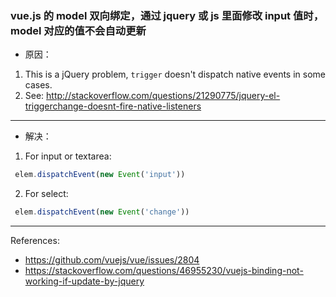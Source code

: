 ### vue.js 的 model 双向绑定，通过 jquery 或 js 里面修改 input 值时，model 对应的值不会自动更新

- 原因：
 1. This is a jQuery problem, `trigger` doesn't dispatch native events in some cases. 
 2. See: http://stackoverflow.com/questions/21290775/jquery-el-triggerchange-doesnt-fire-native-listeners

***

- 解决：
 1. For input or textarea:
 ```js
  elem.dispatchEvent(new Event('input'))
 ```
 2. For select:
 ```js
  elem.dispatchEvent(new Event('change'))
 ```
***

References:
- https://github.com/vuejs/vue/issues/2804
- https://stackoverflow.com/questions/46955230/vuejs-binding-not-working-if-update-by-jquery
